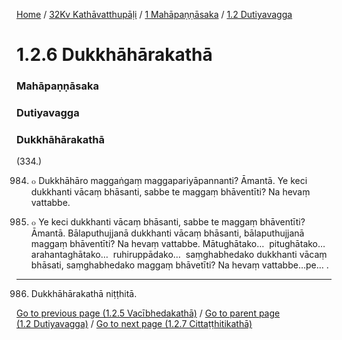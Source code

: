 
[Home](/) / [32Kv Kathāvatthupāḷi](../../../32Kv.md) / [1 Mahāpaṇṇāsaka](../../1.md) / [1.2 Dutiyavagga](../1.2.md)

# 1.2.6 Dukkhāhārakathā

### Mahāpaṇṇāsaka

### Dutiyavagga

### Dukkhāhārakathā

(334.)

984. ๐ Dukkhāhāro maggaṅgaṃ maggapariyāpannanti? Āmantā. Ye keci dukkhanti vācaṃ bhāsanti, sabbe te maggaṃ bhāventīti? Na hevaṃ vattabbe.

985. ๐ Ye keci dukkhanti vācaṃ bhāsanti, sabbe te maggaṃ bhāventīti? Āmantā. Bālaputhujjanā dukkhanti vācaṃ bhāsanti, bālaputhujjanā maggaṃ bhāventīti? Na hevaṃ vattabbe. Mātughātako…  pitughātako…  arahantaghātako…  ruhiruppādako…  saṃghabhedako dukkhanti vācaṃ bhāsati, saṃghabhedako maggaṃ bhāvetīti? Na hevaṃ vattabbe…pe… .

---

986. Dukkhāhārakathā niṭṭhitā.



[Go to previous page (1.2.5 Vacībhedakathā)](1.2.5.md) / [Go to parent page (1.2 Dutiyavagga)](../1.2.md) / [Go to next page (1.2.7 Cittaṭṭhitikathā)](1.2.7.md)


